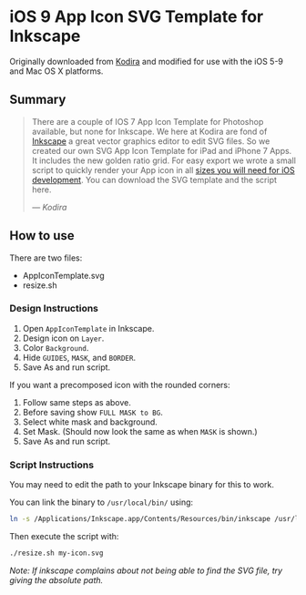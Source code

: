 # iOS 9 App Icon SVG Template for Inkscape

Originally downloaded from [Kodira](http://kodira.de/2013/11/ios-7-app-icon-template-inkscape-svg-editor/) and modified for use with the iOS 5-9 and Mac OS X platforms.

## Summary

> There are a couple of IOS 7 App Icon Template for Photoshop available, but none for Inkscape. We here at Kodira are fond of [Inkscape](http://www.inkscape.org) a great vector graphics editor to edit SVG files. So we created our own SVG App Icon Template for iPad and iPhone 7 Apps. It includes the new golden ratio grid. For easy export we wrote a small script to quickly render your App icon in all [sizes you will need for iOS development](https://developer.apple.com/library/ios/documentation/userexperience/conceptual/mobilehig/IconMatrix.html). You can download the SVG template and the script here.
>
> &mdash; _Kodira_

## How to use

There are two files:

* AppIconTemplate.svg
* resize.sh

### Design Instructions

1. Open `AppIconTemplate` in Inkscape.
2. Design icon on `Layer`.
3. Color `Background`.
4. Hide `GUIDES`, `MASK`, and `BORDER`.
5. Save As and run script.

If you want a precomposed icon with the rounded corners:

1. Follow same steps as above.
2. Before saving show `FULL MASK to BG`.
3. Select white mask and background.
4. Set Mask. (Should now look the same as when `MASK` is shown.)
5. Save As and run script.

### Script Instructions

You may need to edit the path to your Inkscape binary for this to work.

You can link the binary to `/usr/local/bin/` using:

```sh
ln -s /Applications/Inkscape.app/Contents/Resources/bin/inkscape /usr/local/bin/inkscape
```

Then execute the script with:

```sh
./resize.sh my-icon.svg
```

*Note: If inkscape complains about not being able to find the SVG file, try giving the absolute path.*
